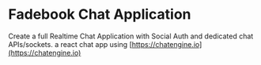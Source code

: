# Fadebook Chat Application

Create a full Realtime Chat Application with Social Auth and dedicated chat APIs/sockets.
a react chat app using [https://chatengine.io](https://chatengine.io)
